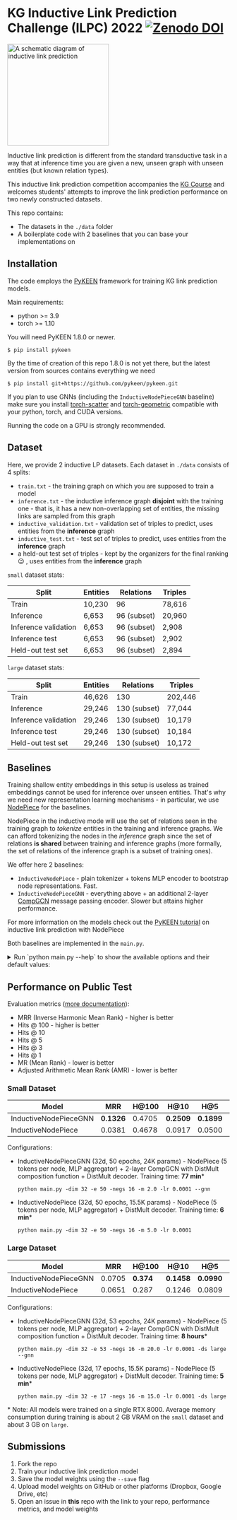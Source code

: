 # KG Inductive Link Prediction Challenge (ILPC) 2022 [![Zenodo DOI](https://zenodo.org/badge/460713416.svg)](https://zenodo.org/badge/latestdoi/460713416)

<img alt="A schematic diagram of inductive link prediction"
     src="https://pykeen.readthedocs.io/en/latest/_images/ilp_1.png" 
     height="230"
/>

Inductive link prediction is different from the standard transductive task in a way that at inference time
you are given a new, unseen graph with unseen entities (but known relation types).


This inductive link prediction competition accompanies the [KG Course](https://github.com/migalkin/kgcourse2021) and 
welcomes students' attempts to improve the link prediction performance on two newly constructed datasets.

This repo contains:
* The datasets in the `./data` folder
* A boilerplate code with 2 baselines that you can base your implementations on

## Installation

The code employs the [PyKEEN](https://github.com/pykeen/pykeen) framework for training KG link prediction models.

Main requirements:
* python >= 3.9
* torch >= 1.10

You will need PyKEEN 1.8.0 or newer.
```shell
$ pip install pykeen
```

By the time of creation of this repo 1.8.0 is not yet there, but the latest version from sources contains
everything we need
```shell
$ pip install git+https://github.com/pykeen/pykeen.git
```

If you plan to use GNNs (including the `InductiveNodePieceGNN` baseline) make sure you install [torch-scatter](https://github.com/rusty1s/pytorch_scatter)
and [torch-geometric](https://github.com/pyg-team/pytorch_geometric) 
compatible with your python, torch, and CUDA versions.

Running the code on a GPU is strongly recommended.

## Dataset

Here, we provide 2 inductive LP datasets. Each dataset in `./data` consists of 4 splits:

* `train.txt` - the training graph on which you are supposed to train a model
* `inference.txt` - the inductive inference graph **disjoint** with the training one - that is, it has a new non-overlapping set of entities, the missing links are sampled from this graph
* `inductive_validation.txt` - validation set of triples to predict, uses entities from the **inference** graph
* `inductive_test.txt` - test set of triples to predict, uses entities from the **inference** graph
* a held-out test set of triples - kept by the organizers for the final ranking 😉 , uses entities from the **inference** graph

`small` dataset stats:

| Split                | Entities  | Relations   | Triples |
|----------------------|-----------|-------------|---------|
| Train                | 10,230    | 96          | 78,616  |
| Inference            | 6,653     | 96 (subset) | 20,960  |
| Inference validation | 6,653     | 96 (subset) | 2,908   |
| Inference test       | 6,653     | 96 (subset) | 2,902   |
| Held-out test set    | 6,653     | 96 (subset) | 2,894   |


`large` dataset stats:

| Split                | Entities | Relations         | Triples |
|----------------------|----------|-------------------|---------|
| Train                | 46,626   | 130               | 202,446 |
| Inference            | 29,246   | 130 (subset)      | 77,044  |
| Inference validation | 29,246   | 130 (subset)      | 10,179  |
| Inference test       | 29,246   | 130 (subset)      | 10,184  |
| Held-out test set    | 29,246   | 130 (subset)      | 10,172  |


## Baselines

Training shallow entity embeddings in this setup is useless as trained embeddings cannot be used for inference over unseen entities.
That's why we need new representation learning mechanisms - in particular, we use [NodePiece](https://arxiv.org/abs/2106.12144) for the baselines.

NodePiece in the inductive mode will use the set of relations seen in the training graph to *tokenize* entities in the training and inference graphs.
We can afford tokenizing the nodes in the *inference* graph since the set of relations **is shared** between training and inference graphs 
(more formally, the set of relations of the inference graph is a subset of training ones).

We offer here 2 baselines:
* `InductiveNodePiece` - plain tokenizer + tokens MLP encoder to bootstrap node representations. Fast.
* `InductiveNodePieceGNN` - everything above + an additional 2-layer [CompGCN](https://arxiv.org/abs/1911.03082) message passing encoder. Slower but attains higher performance.

For more information on the models check out the [PyKEEN tutorial](https://pykeen.readthedocs.io/en/latest/tutorial/inductive_lp.html) on inductive link prediction with NodePiece

Both baselines are implemented in the `main.py`.

<details>
<summary>
Run `python main.py --help` to show the available options and their default values:
</summary>

```shell
Usage: main.py [OPTIONS]

Options:
  --dataset [small|large]     [default: small]
  --embedding-dim INTEGER     The dimension of the entity embeddings
                              [default: 100]
  --tokens INTEGER            Number of tokens to use in NodePiece  [default:
                              5]
  -lr, --learning-rate FLOAT  [default: 0.0005]
  -m, --margin FLOAT          for the margin loss and SLCWA training
                              [default: 15.0]
  --num-negatives INTEGER     negative samples per positive in the SLCWA
                              regime  [default: 4]
  -b, --batch-size INTEGER    [default: 256]
  -e, --epochs INTEGER        The number of training epochs  [default: 100]
  --wandb                     Track results with Weights & Biases
  --save                      Save the model in the
                              /Users/cthoyt/dev/kgcourse_competition/data
                              directory
  --gnn                       Use the Inductive NodePiece model with GCN
                              layers
```

</details>

## Performance on Public Test

Evaluation metrics ([more documentation](https://pykeen.readthedocs.io/en/stable/tutorial/understanding_evaluation.html)): 
* MRR (Inverse Harmonic Mean Rank) - higher is better
* Hits @ 100 - higher is better
* Hits @ 10
* Hits @ 5
* Hits @ 3
* Hits @ 1
* MR (Mean Rank) - lower is better
* Adjusted Arithmetic Mean Rank (AMR) - lower is better

### Small Dataset

| **Model**             | MRR        | H@100  | H@10       | H@5        | H@3        | H@1        | MR      | AMR       |
|-----------------------|------------|--------|------------|------------|------------|------------|---------|-----------|
| InductiveNodePieceGNN | **0.1326** | 0.4705 | **0.2509** | **0.1899** | **0.1396** | **0.0763** | **881** | **0.270** |
| InductiveNodePiece    | 0.0381     | 0.4678 | 0.0917     | 0.0500     | 0.0219     | 0.007      | 1088    | 0.334     |

Configurations:

* InductiveNodePieceGNN (32d, 50 epochs, 24K params) - NodePiece (5 tokens per node, MLP aggregator) + 2-layer CompGCN with DistMult composition function + DistMult decoder. Training time: **77 min***
  ```shell
  python main.py -dim 32 -e 50 -negs 16 -m 2.0 -lr 0.0001 --gnn
  ```
* InductiveNodePiece (32d, 50 epochs, 15.5K params) - NodePiece (5 tokens per node, MLP aggregator) + DistMult decoder. Training time: **6 min***
  ```shell
  python main.py -dim 32 -e 50 -negs 16 -m 5.0 -lr 0.0001
  ```

### Large Dataset

| **Model**             | MRR    | H@100     | H@10       | H@5        | H@3        | H@1    | MR       | AMR       |
|-----------------------|--------|-----------|------------|------------|------------|--------|----------|-----------|
| InductiveNodePieceGNN | 0.0705 | **0.374** | **0.1458** | **0.0990** | **0.0730** | 0.0319 | **4566** | **0.318** |
| InductiveNodePiece    | 0.0651 | 0.287     | 0.1246     | 0.0809     | 0.0542     | 0.0373 | 5078     | 0.354     |

Configurations:

* InductiveNodePieceGNN (32d, 53 epochs, 24K params) - NodePiece (5 tokens per node, MLP aggregator) + 2-layer CompGCN with DistMult composition function + DistMult decoder. Training time: **8 hours***
  ```shell
  python main.py -dim 32 -e 53 -negs 16 -m 20.0 -lr 0.0001 -ds large --gnn
  ```
* InductiveNodePiece (32d, 17 epochs, 15.5K params) - NodePiece (5 tokens per node, MLP aggregator) + DistMult decoder. Training time: **5 min***
  ```shell
  python main.py -dim 32 -e 17 -negs 16 -m 15.0 -lr 0.0001 -ds large
  ```

\* Note: All models were trained on a single RTX 8000. Average memory consumption during training is about 2 GB VRAM on the `small` dataset and about 3 GB on `large`.  

## Submissions

1. Fork the repo
2. Train your inductive link prediction model
3. Save the model weights using the `--save` flag
4. Upload model weights on GitHub or other platforms (Dropbox, Google Drive, etc)
5. Open an issue in **this** repo with the link to your repo, performance metrics, and model weights
